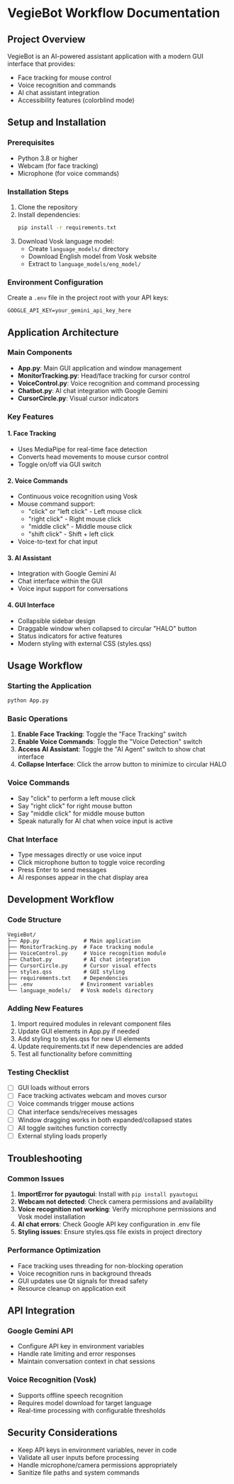 # VegieBot Workflow Documentation

## Project Overview
VegieBot is an AI-powered assistant application with a modern GUI interface that provides:
- Face tracking for mouse control
- Voice recognition and commands
- AI chat assistant integration
- Accessibility features (colorblind mode)

## Setup and Installation

### Prerequisites
- Python 3.8 or higher
- Webcam (for face tracking)
- Microphone (for voice commands)

### Installation Steps
1. Clone the repository
2. Install dependencies:
   ```bash
   pip install -r requirements.txt
   ```
3. Download Vosk language model:
   - Create `language_models/` directory
   - Download English model from Vosk website
   - Extract to `language_models/eng_model/`

### Environment Configuration
Create a `.env` file in the project root with your API keys:
```
GOOGLE_API_KEY=your_gemini_api_key_here
```

## Application Architecture

### Main Components
- **App.py**: Main GUI application and window management
- **MonitorTracking.py**: Head/face tracking for cursor control
- **VoiceControl.py**: Voice recognition and command processing
- **Chatbot.py**: AI chat integration with Google Gemini
- **CursorCircle.py**: Visual cursor indicators

### Key Features

#### 1. Face Tracking
- Uses MediaPipe for real-time face detection
- Converts head movements to mouse cursor control
- Toggle on/off via GUI switch

#### 2. Voice Commands
- Continuous voice recognition using Vosk
- Mouse command support:
  - "click" or "left click" - Left mouse click
  - "right click" - Right mouse click
  - "middle click" - Middle mouse click
  - "shift click" - Shift + left click
- Voice-to-text for chat input

#### 3. AI Assistant
- Integration with Google Gemini AI
- Chat interface within the GUI
- Voice input support for conversations

#### 4. GUI Interface
- Collapsible sidebar design
- Draggable window when collapsed to circular "HALO" button
- Status indicators for active features
- Modern styling with external CSS (styles.qss)

## Usage Workflow

### Starting the Application
```bash
python App.py
```

### Basic Operations
1. **Enable Face Tracking**: Toggle the "Face Tracking" switch
2. **Enable Voice Commands**: Toggle the "Voice Detection" switch
3. **Access AI Assistant**: Toggle the "AI Agent" switch to show chat interface
4. **Collapse Interface**: Click the arrow button to minimize to circular HALO

### Voice Commands
- Say "click" to perform a left mouse click
- Say "right click" for right mouse button
- Say "middle click" for middle mouse button
- Speak naturally for AI chat when voice input is active

### Chat Interface
- Type messages directly or use voice input
- Click microphone button to toggle voice recording
- Press Enter to send messages
- AI responses appear in the chat display area

## Development Workflow

### Code Structure
```
VegieBot/
├── App.py              # Main application
├── MonitorTracking.py  # Face tracking module
├── VoiceControl.py     # Voice recognition module
├── Chatbot.py          # AI chat integration
├── CursorCircle.py     # Cursor visual effects
├── styles.qss          # GUI styling
├── requirements.txt    # Dependencies
├── .env               # Environment variables
└── language_models/   # Vosk models directory
```

### Adding New Features
1. Import required modules in relevant component files
2. Update GUI elements in App.py if needed
3. Add styling to styles.qss for new UI elements
4. Update requirements.txt if new dependencies are added
5. Test all functionality before committing

### Testing Checklist
- [ ] GUI loads without errors
- [ ] Face tracking activates webcam and moves cursor
- [ ] Voice commands trigger mouse actions
- [ ] Chat interface sends/receives messages
- [ ] Window dragging works in both expanded/collapsed states
- [ ] All toggle switches function correctly
- [ ] External styling loads properly

## Troubleshooting

### Common Issues
1. **ImportError for pyautogui**: Install with `pip install pyautogui`
2. **Webcam not detected**: Check camera permissions and availability
3. **Voice recognition not working**: Verify microphone permissions and Vosk model installation
4. **AI chat errors**: Check Google API key configuration in .env file
5. **Styling issues**: Ensure styles.qss file exists in project directory

### Performance Optimization
- Face tracking uses threading for non-blocking operation
- Voice recognition runs in background threads
- GUI updates use Qt signals for thread safety
- Resource cleanup on application exit

## API Integration

### Google Gemini API
- Configure API key in environment variables
- Handle rate limiting and error responses
- Maintain conversation context in chat sessions

### Voice Recognition (Vosk)
- Supports offline speech recognition
- Requires model download for target language
- Real-time processing with configurable thresholds

## Security Considerations
- Keep API keys in environment variables, never in code
- Validate all user inputs before processing
- Handle microphone/camera permissions appropriately
- Sanitize file paths and system commands